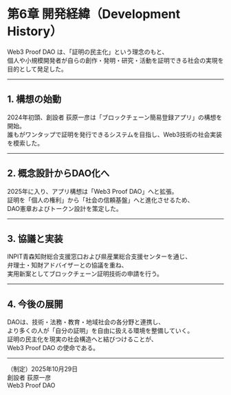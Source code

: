 # 第6章 開発経緯（Development History）

Web3 Proof DAO は、「証明の民主化」という理念のもと、  
個人や小規模開発者が自らの創作・発明・研究・活動を証明できる社会の実現を目的として発足した。

---

## 1. 構想の始動
2024年初頭、創設者 荻原一彦は「ブロックチェーン簡易登録アプリ」の構想を開始。  
誰もがワンタップで証明を発行できるシステムを目指し、Web3技術の社会実装を模索した。

---

## 2. 概念設計からDAO化へ
2025年に入り、アプリ構想は「Web3 Proof DAO」へと拡張。  
証明を「個人の権利」から「社会の信頼基盤」へと進化させるため、  
DAO憲章およびトークン設計を策定した。

---

## 3. 協議と実装
INPIT青森知財総合支援窓口および県産業総合支援センターを通じ、  
弁理士・知財アドバイザーとの協議を重ね、  
実用新案としてブロックチェーン証明技術の申請を行う。

---

## 4. 今後の展開
DAOは、技術・法務・教育・地域社会の各分野と連携し、  
より多くの人が「自分の証明」を自由に扱える環境を整備していく。  
証明の民主化を現実の社会構造へと結びつけることが、  
Web3 Proof DAO の使命である。

---

（制定）2025年10月29日  
創設者 荻原一彦  
Web3 Proof DAO
